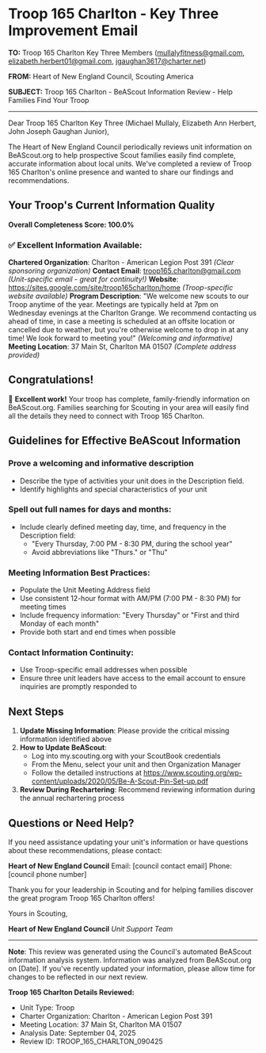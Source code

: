 # Troop 165 Charlton - Key Three Improvement Email

**TO:** Troop 165 Charlton Key Three Members (mullalyfitness@gmail.com, elizabeth.herbert01@gmail.com, jgaughan3617@charter.net)

**FROM:** Heart of New England Council, Scouting America

**SUBJECT:** Troop 165 Charlton - BeAScout Information Review - Help Families Find Your Troop

---

Dear Troop 165 Charlton Key Three (Michael  Mullaly, Elizabeth Ann Herbert, John Joseph Gaughan Junior),

The Heart of New England Council periodically reviews unit information on BeAScout.org to help prospective Scout families easily find complete, accurate information about local units. We've completed a review of Troop 165 Charlton's online presence and wanted to share our findings and recommendations.

## Your Troop's Current Information Quality

**Overall Completeness Score: 100.0%**

### ✅ **Excellent Information Available:**
**Chartered Organization**: Charlton - American Legion Post 391 *(Clear sponsoring organization)*
**Contact Email**: troop165.charlton@gmail.com *(Unit-specific email - great for continuity!)*
**Website**: https://sites.google.com/site/troop165charlton/home *(Troop-specific website available)*
**Program Description**: "We welcome new scouts to our Troop anytime of the year. Meetings are typically held at 7pm on Wednesday evenings at the Charlton Grange. We recommend contacting us ahead of time, in case a meeting is scheduled at an offsite location or cancelled due to weather, but you're otherwise welcome to drop in at any time! We look forward to meeting you!" *(Welcoming and informative)*
**Meeting Location**: 37 Main St, Charlton MA 01507 *(Complete address provided)*

## Congratulations!

🎉 **Excellent work!** Your troop has complete, family-friendly information on BeAScout.org. Families searching for Scouting in your area will easily find all the details they need to connect with Troop 165 Charlton.

## Guidelines for Effective BeAScout Information

### **Prove a welcoming and informative description**
- Describe the type of activities your unit does in the Description field.
- Identify highlights and special characteristics of your unit

### **Spell out full names for days and months:**
- Include clearly defined meeting day, time, and frequency in the Description field:
  - "Every Thursday, 7:00 PM - 8:30 PM, during the school year"
  - Avoid abbreviations like "Thurs." or "Thu"

### **Meeting Information Best Practices:**
- Populate the Unit Meeting Address field
- Use consistent 12-hour format with AM/PM (7:00 PM - 8:30 PM) for meeting times
- Include frequency information: "Every Thursday" or "First and third Monday of each month"
- Provide both start and end times when possible

### **Contact Information Continuity:**
- Use Troop-specific email addresses when possible
- Ensure three unit leaders have access to the email account to ensure inquiries are promptly responded to

## Next Steps

1. **Update Missing Information**: Please provide the critical missing information identified above
2. **How to Update BeAScout**: 
   - Log into my.scouting.org with your ScoutBook credentials
   - From the Menu, select your unit and then Organization Manager
   - Follow the detailed instructions at
     https://www.scouting.org/wp-content/uploads/2020/05/Be-A-Scout-Pin-Set-up.pdf
3. **Review During Rechartering**: Recommend reviewing information during the annual rechartering process

## Questions or Need Help?

If you need assistance updating your unit's information or have questions about these recommendations, please contact:

**Heart of New England Council**
Email: [council contact email]
Phone: [council phone number]

Thank you for your leadership in Scouting and for helping families discover the great program Troop 165 Charlton offers!

Yours in Scouting,

**Heart of New England Council**
*Unit Support Team*

---

**Note**: This review was generated using the Council's automated BeAScout information analysis system. Information was analyzed from BeAScout.org on [Date]. If you've recently updated your information, please allow time for changes to be reflected in our next review.

**Troop 165 Charlton Details Reviewed:**
- Unit Type: Troop
- Charter Organization: Charlton - American Legion Post 391
- Meeting Location: 37 Main St, Charlton MA 01507
- Analysis Date: September 04, 2025
- Review ID: TROOP_165_CHARLTON_090425